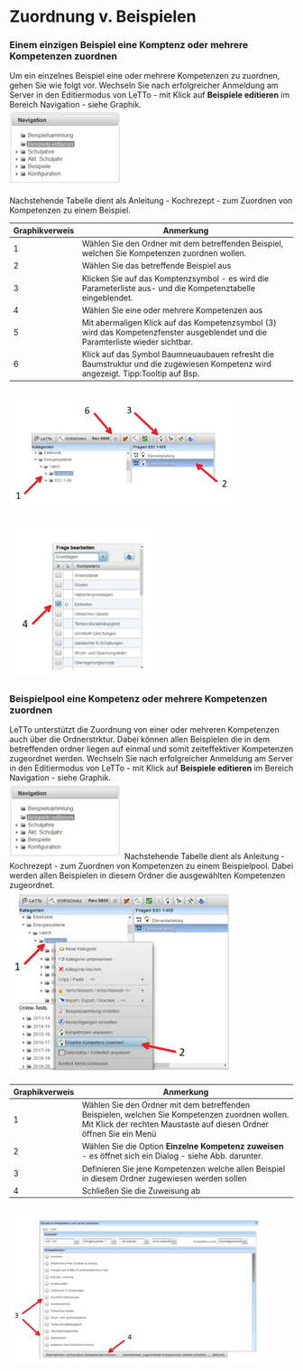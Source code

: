 # Zuordnung v. Beispielen

###  Einem einzigen Beispiel eine Komptenz oder mehrere Kompetenzen zuordnen 

Um ein einzelnes Beispiel eine oder mehrere Kompetenzen zu zuordnen, gehen Sie wie folgt vor. Wechseln Sie nach erfolgreicher Anmeldung am Server in den Editiermodus von LeTTo - mit Klick auf **Beispiele editieren** im Bereich Navigation - siehe Graphik.
<br>![200px-ClipCapIt-201014-104443.PNG](200px-ClipCapIt-201014-104443.PNG)

Nachstehende Tabelle dient als Anleitung - Kochrezept - zum Zuordnen von Kompetenzen zu einem Beispiel.

| Graphikverweis | Anmerkung                                                                                                                        |
|----------------|----------------------------------------------------------------------------------------------------------------------------------|
| 1              | Wählen Sie den Ordner mit dem betreffenden Beispiel, welchen Sie Kompetenzen zuordnen wollen.                                    |
| 2              | Wählen Sie das betreffende Beispiel aus                                                                                          |
| 3              | Klicken Sie auf das Komptenzsymbol - es wird die Parameterliste aus- und die Kompetenztabelle eingeblendet.                      |
| 4              | Wählen Sie eine oder mehrere Kompetenzen aus                                                                                     |
| 5              | Mit abermaligen Klick auf das Kompetenzsymbol (3) wird das Kompetenzfenster ausgeblendet und die Paramterliste wieder sichtbar.  |
| 6              | Klick auf das Symbol Baumneuaubauen refresht die Baumstruktur und die zugewiesen Kompetenz wird angezeigt. Tipp:Tooltip auf Bsp. |


<br>![400px-ClipCapIt-201014-110227.PNG](400px-ClipCapIt-201014-110227.PNG)

<br>![250px-ClipCapIt-201014-105300.PNG](250px-ClipCapIt-201014-105300.PNG)


###  Beispielpool eine Kompetenz oder mehrere Kompetenzen zuordnen 
LeTTo unterstützt die Zuordnung von einer oder mehreren Kompetenzen auch über die Ordnerstrktur. Dabei können allen Beispielen die in dem betreffenden ordner liegen auf einmal und somit zeiteffektiver Kompetenzen zugeordnet werden. Wechseln Sie nach erfolgreicher Anmeldung am Server in den Editiermodus von LeTTo - mit Klick auf **Beispiele editieren** im Bereich Navigation - siehe Graphik.
<br>![200px-ClipCapIt-201014-104443.PNG](200px-ClipCapIt-201014-104443.PNG)
Nachstehende Tabelle dient als Anleitung - Kochrezept - zum Zuordnen von Kompetenzen zu einem Beispielpool. Dabei werden allen Beispielen in diesem Ordner die ausgewählten Kompetenzen zugeordnet.
<br>![400px-ClipCapIt-201014-112823.PNG](400px-ClipCapIt-201014-112823.PNG)

| Graphikverweis | Anmerkung                                                                                                                                                             |
|----------------|-----------------------------------------------------------------------------------------------------------------------------------------------------------------------|
| 1              | Wählen Sie den Ordner mit dem betreffenden Beispielen, welchen Sie Kompetenzen zuordnen wollen. Mit Klick der rechten Maustaste auf diesen Ordner öffnen Sie ein Menü |
| 2              | Wählen Sie die Option **Einzelne Kompetenz zuweisen** - es öffnet sich ein Dialog - siehe Abb. darunter.                                                              |
| 3              | Definieren Sie jene Kompetenzen welche allen Beispiel in diesem Ordner zugewiesen werden sollen                                                                       |
| 4              | Schließen Sie die Zuweisung ab                                                                                                                                        |


<br>![450px-ClipCapIt-201014-114113.PNG](450px-ClipCapIt-201014-114113.PNG)

